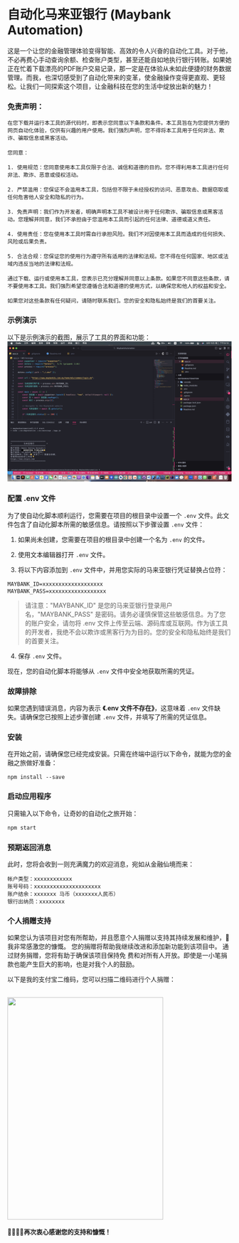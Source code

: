 # 自动化马来亚银行 (Maybank Automation)
这是一个让您的金融管理体验变得智能、高效的令人兴奋的自动化工具。对于他，不必再费心手动查询余额、检查账户类型，甚至还能自如地执行银行转账。如果她正在忙着下载漂亮的PDF账户交易记录，那一定是在体验从未如此便捷的财务数据管理。而我，也深切感受到了自动化带来的变革，使金融操作变得更直观、更轻松。让我们一同探索这个项目，让金融科技在您的生活中绽放出新的魅力！


### 免责声明：
```
在您下载并运行本工具的源代码时，即表示您同意以下条款和条件。本工具旨在为您提供方便的网页自动化体验，仅供有兴趣的用户使用。我们强烈声明，您不得将本工具用于任何非法、欺诈、骗取信息或黑客活动。

您同意：

1. 使用规范：您同意使用本工具仅限于合法、诚信和道德的目的。您不得利用本工具进行任何非法、欺诈、恶意或侵权活动。

2. 严禁滥用：您保证不会滥用本工具，包括但不限于未经授权的访问、恶意攻击、数据窃取或任何危害他人安全和隐私的行为。

3. 免责声明：我们作为开发者，明确声明本工具不被设计用于任何欺诈、骗取信息或黑客活动。您理解并同意，我们不承担由于您滥用本工具而引起的任何法律、道德或道义责任。

4. 使用责任：您在使用本工具时需自行承担风险。我们不对因使用本工具而造成的任何损失、风险或后果负责。

5. 合法合规：您保证您的使用行为遵守所有适用的法律和法规。您不得在任何国家、地区或法域内违反当地的法律和法规。

通过下载、运行或使用本工具，您表示已充分理解并同意以上条款。如果您不同意这些条款，请不要使用本工具。我们强烈希望您遵循合法和道德的使用方式，以确保您和他人的权益和安全。

如果您对这些条款有任何疑问，请随时联系我们。您的安全和隐私始终是我们的首要关注。
```

### 示例演示
以下是示例演示的截图，展示了工具的界面和功能：
[![演示](./assets/demo.jpeg)](https://www.kuaishou.com/short-video/3x3u976d8treg4y?fid=3357252645&cc=more&followRefer=151&shareMethod=CARD&docId=10&kpn=NEBULA&subBiz=BROWSE_SLIDE_PHOTO&photoId=3x3u976d8treg4y&shareId=17579112419427&shareToken=X-47LjsQLrmWh1aw&shareResourceType=PHOTO_SELF&userId=3xwu9nh5xtk4a7a&shareType=2&et=1_i%252F0_unknown0&shareMode=APP&originShareId=17579112419427&appType=2&inviteCode=zx26729&shareObjectId=5250352848875484377&shareUrlOpened=0&timestamp=1692111825664&sharePullHoldout=1&utm_source=app_share&utm_medium=app_share&utm_campaign=app_share&location=app_share)



### 配置 .env 文件

为了使自动化脚本顺利运行，您需要在项目的根目录中设置一个 `.env` 文件。此文件包含了自动化脚本所需的敏感信息。请按照以下步骤设置 `.env` 文件：

1. 如果尚未创建，您需要在项目的根目录中创建一个名为 `.env` 的文件。

2. 使用文本编辑器打开 `.env` 文件。

3. 将以下内容添加到 `.env` 文件中，并用您实际的马来亚银行凭证替换占位符：

```
MAYBANK_ID=xxxxxxxxxxxxxxxxxxx
MAYBANK_PASS=xxxxxxxxxxxxxxxxxx
```

> 请注意："MAYBANK_ID" 是您的马来亚银行登录用户名，"MAYBANK_PASS" 是密码。请务必谨慎保管这些敏感信息。为了您的账户安全，请勿将 .env 文件上传至云端、源码库或互联网。作为该工具的开发者，我绝不会以欺诈或黑客行为为目的。您的安全和隐私始终是我们的首要关注。

4. 保存 `.env` 文件。

现在，您的自动化脚本将能够从 `.env` 文件中安全地获取所需的凭证。

### 故障排除

如果您遇到错误消息，内容为表示 **《.env 文件不存在》**，这意味着 `.env` 文件缺失。请确保您已按照上述步骤创建 `.env` 文件，并填写了所需的凭证信息。

### 安装
在开始之前，请确保您已经完成安装。只需在终端中运行以下命令，就能为您的金融之旅做好准备：

```
npm install --save
```

### 启动应用程序
只需输入以下命令，让奇妙的自动化之旅开始：

```bash
npm start
```

### 预期返回消息

此时，您将会收到一则充满魔力的欢迎消息，宛如从金融仙境而来：

```
帐户类型：xxxxxxxxxxxx
账号号码：xxxxxxxxxxxxxxxxxxxxx
账户结余：xxxxxxx 马币（xxxxxxx人民币）
银行出纳员：xxxxxxxx
```


### 个人捐赠支持
如果您认为该项目对您有所帮助，并且愿意个人捐赠以支持其持续发展和维护，🥰我非常感激您的慷慨。
您的捐赠将帮助我继续改进和添加新功能到该项目中。 通过财务捐赠，您将有助于确保该项目保持免
费和对所有人开放。即使是一小笔捐款也能产生巨大的影响，也是对我个人的鼓励。

以下是我的支付宝二维码，您可以扫描二维码进行个人捐赠：

<br />
<img src="https://raw.githubusercontent.com/johnmelodyme/current_location/johnmelodyme-alipayqr/IMG_4026.JPG"  style="height: 500px !important;width: 350px !important;" >

**🥰😘🥰😘再次衷心感谢您的支持和慷慨！**
